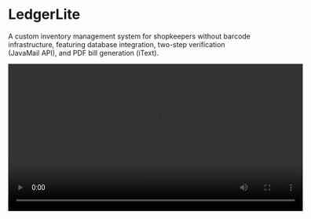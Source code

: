 # LedgerLite
A custom inventory management system for shopkeepers without barcode infrastructure, featuring database integration, two-step verification (JavaMail API), and PDF bill generation (iText).

<video src="demo/demo_vid.mp4" controls="controls" width="600" />
